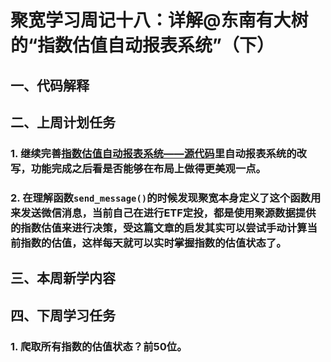 # 聚宽学习周记十八：详解@东南有大树的“指数估值自动报表系统”（下）


## 一、代码解释


## 二、上周计划任务


### 1. 继续完善[指数估值自动报表系统——源代码](https://www.joinquant.com/view/community/detail/20497)里自动报表系统的改写，功能完成之后看是否能够在布局上做得更美观一点。

### 2. 在理解函数`send_message()`的时候发现聚宽本身定义了这个函数用来发送微信消息，当前自己在进行ETF定投，都是使用聚源数据提供的指数估值来进行决策，受这篇文章的启发其实可以尝试手动计算当前指数的估值，这样每天就可以实时掌握指数的估值状态了。


## 三、本周新学内容


## 四、下周学习任务

### 1. 爬取所有指数的估值状态？前50位。
